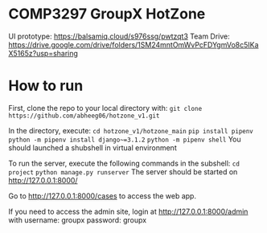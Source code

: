 # COMP3297 GroupX HotZone

UI prototype: 
https://balsamiq.cloud/s976ssg/pwtzqt3
Team Drive: 
https://drive.google.com/drive/folders/1SM24mntOmWvPcFDYgmVo8c5IKaX5165z?usp=sharing

# How to run
First, clone the repo to your local directory with:
`git clone https://github.com/abheeg06/hotzone_v1.git`

In the directory, execute:
`cd hotzone_v1/hotzone_main`
`pip install pipenv`
`python -m pipenv install django~=3.1.2`
`python -m pipenv shell`
You should launched a shubshell in virtual environment

To run the server, execute the following commands in the subshell:
`cd project`
`python manage.py runserver`
The server should be started on http://127.0.0.1:8000/

Go to http://127.0.0.1:8000/cases to access the web app.

If you need to access the admin site, login at http://127.0.0.1:8000/admin with
username: groupx
password: groupx
